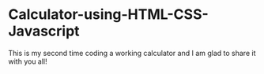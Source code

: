 # Calculator-using-HTML-CSS-Javascript
This is my second time coding a working calculator and I am glad to share it with you all!

